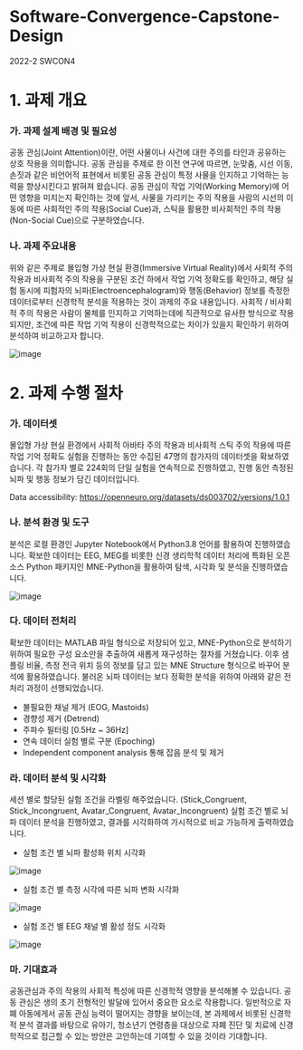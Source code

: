 # Software-Convergence-Capstone-Design
2022-2 SWCON4


# 1. 과제 개요

### 가. 과제 설계 배경 및 필요성

 공동 관심(Joint Attention)이란, 어떤 사물이나 사건에 대한 주의를 타인과 공유하는 상호 작용을 의미합니다. 공동 관심을 주제로 한 이전 연구에 따르면, 눈맞춤, 시선 이동, 손짓과 같은 비언어적 표현에서 비롯된 공동 관심이 특정 사물을 인지하고 기억하는 능력을 향상시킨다고 밝혀져 왔습니다. 공동 관심이 작업 기억(Working Memory)에 어떤 영향을 미치는지 확인하는 것에 앞서, 사물을 가리키는 주의 작용을 사람의 시선의 이동에 따른 사회적인 주의 작용(Social Cue)과, 스틱을 활용한 비사회적인 주의 작용(Non-Social Cue)으로 구분하였습니다. 


### 나. 과제 주요내용

 위와 같은 주제로 몰입형 가상 현실 환경(Immersive Virtual Reality)에서 사회적 주의 작용과 비사회적 주의 작용을 구분된 조건 하에서 작업 기억 정확도를 확인하고, 해당 실험 동시에 피험자의 뇌파(Electroencephalogram)와 행동(Behavior) 정보를 측정한 데이터로부터 신경학적 분석을 적용하는 것이 과제의 주요 내용입니다. 사회적 / 비사회적 주의 작용은 사람이 물체를 인지하고 기억하는데에 직관적으로 유사한 방식으로 작용 되지만, 조건에 따른 작업 기억 작용이 신경학적으로는 차이가 있을지 확인하기 위하여 분석하여 비교하고자 합니다. 
 
 ![image](https://user-images.githubusercontent.com/83086978/207846988-0ae8078f-d6aa-4b48-8a0e-66a426ec64b8.png)

 
 

# 2. 과제 수행 절차

### 가. 데이터셋 

 몰입형 가상 현실 환경에서 사회적 아바타 주의 작용과 비사회적 스틱 주의 작용에 따른 작업 기억 정확도 실험을 진행하는 동안 수집된 47명의 참가자의 데이터셋을 확보하였습니다. 각 참가자 별로 224회의 단일 실험을 연속적으로 진행하였고, 진행 동안 측정된 뇌파 및 행동 정보가 담긴 데이터입니다.
 
Data accessibility: https://openneuro.org/datasets/ds003702/versions/1.0.1

 
 
### 나. 분석 환경 및 도구

 분석은 로컬 환경인 Jupyter Notebook에서 Python3.8 언어를 활용하여 진행하였습니다. 확보한 데이터는 EEG, MEG를 비롯한 신경 생리학적 데이터 처리에 특화된 오픈 소스 Python 패키지인 MNE-Python을 활용하여 탐색, 시각화 및 분석을 진행하였습니다. 
 
![image](https://user-images.githubusercontent.com/83086978/207846767-8d5da14f-a039-4f50-a19d-dc5b1644f47b.png)


### 다. 데이터 전처리

 확보한 데이터는 MATLAB 파일 형식으로 저장되어 있고, MNE-Python으로 분석하기 위하여 필요한 구성 요소만을 추출하여 새롭게 재구성하는 절차를 거쳤습니다. 이후 샘플링 비율, 측정 전극 위치 등의 정보를 담고 있는 MNE Structure 형식으로 바꾸어 분석에 활용하였습니다. 불러온 뇌파 데이터는 보다 정확한 분석을 위하여 아래와 같은 전처리 과정이 선행되었습니다.

- 불필요한 채널 제거 (EOG, Mastoids)
- 경향성 제거 (Detrend)
- 주파수 필터링 [0.5Hz ~ 36Hz]
- 연속 데이터 실험 별로 구분 (Epoching)
- Independent component analysis 통해 잡음 분석 및 제거


### 라. 데이터 분석 및 시각화

 세션 별로 할당된 실험 조건을 라벨링 해주었습니다. 
 (Stick_Congruent, Stick_Incongruent, Avatar_Congruent, Avatar_Incongruent) 실험 조건 별로 뇌파 데이터 분석을 진행하였고, 결과를 시각화하여 가시적으로 비교 가능하게 출력하였습니다.
 
- 실험 조건 별 뇌파 활성화 위치 시각화

![image](https://user-images.githubusercontent.com/83086978/207847453-52429d27-bd8b-48b1-bd31-b393de61f900.png)


- 실험 조건 별 측정 시각에 따른 뇌파 변화 시각화

![image](https://user-images.githubusercontent.com/83086978/207847583-d6f57a0c-eb0d-466c-88ce-72f0af7bec9b.png)


- 실험 조건 별 EEG 채널 별 활성 정도 시각화

![image](https://user-images.githubusercontent.com/83086978/207847650-c3133d96-4015-4f96-9470-9e0f3fb6d527.png)


### 마. 기대효과

 공동관심과 주의 작용의 사회적 특성에 따른 신경학적 영향을 분석해볼 수 있습니다. 공동 관심은 생의 초기 전형적인 발달에 있어서 중요한 요소로 작용합니다. 일반적으로 자폐 아동에게서 공동 관심 능력이 떨어지는 경향을 보이는데, 본 과제에서 비롯된 신경학적 분석 결과를 바탕으로 유아기, 청소년기 연령층을 대상으로 자폐 진단 및 치료에 신경학적으로 접근할 수 있는 방안은 고안하는데 기여할 수 있을 것이라 기대합니다.

